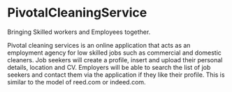 # PivotalCleaningService
Bringing Skilled workers and Employees together.

Pivotal cleaning services is an online application that acts as an employment agency for low skilled jobs such as commercial and domestic cleaners. 
Job seekers will create a profile, insert and upload their personal details, location and CV. Employers will be able to search the list of job seekers and contact them via the application if they like their profile. This is similar to the model of reed.com or indeed.com.
